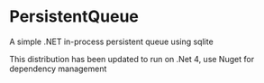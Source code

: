 # PersistentQueue
A simple .NET in-process persistent queue using sqlite

This distribution has been updated to run on .Net 4, use Nuget for dependency management
